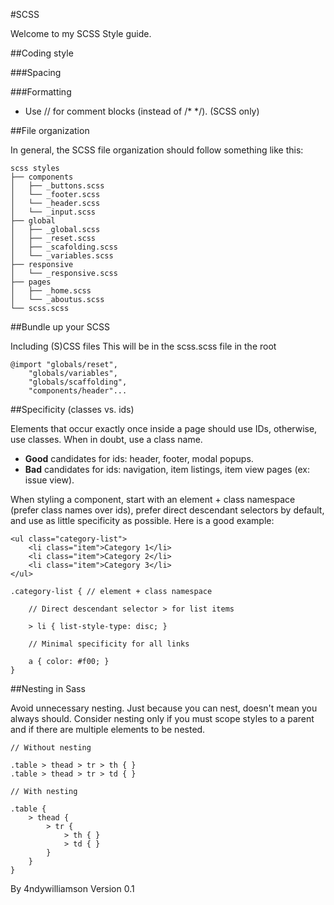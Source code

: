 #SCSS

Welcome to my SCSS Style guide.

##Coding style

###Spacing

###Formatting

* Use // for comment blocks (instead of /* */). (SCSS only)



##File organization

In general, the SCSS file organization should follow something like this:

    scss styles
    ├── components
    │   ├── _buttons.scss
    │   └── _footer.scss
    │   └── _header.scss
    │   └── _input.scss
    ├── global
    │   ├── _global.scss
    │   ├── _reset.scss
    │   ├── _scafolding.scss
    │   └── _variables.scss
    ├── responsive
    │   └── _responsive.scss
    ├── pages
    │   ├── _home.scss
    │   └── _aboutus.scss
    └── scss.scss



##Bundle up your SCSS

Including (S)CSS files
This will be in the scss.scss file in the root 

    @import "globals/reset",
        "globals/variables",
        "globals/scaffolding",
        "components/header"...



##Specificity (classes vs. ids)

Elements that occur exactly once inside a page should use IDs, otherwise, use classes. When in doubt, use a class name.

* **Good** candidates for ids: header, footer, modal popups.
* **Bad** candidates for ids: navigation, item listings, item view pages (ex: issue view).

When styling a component, start with an element + class namespace (prefer class names over ids), prefer direct descendant selectors by default, and use as little specificity as possible. Here is a good example:

    <ul class="category-list">
        <li class="item">Category 1</li>
        <li class="item">Category 2</li>
        <li class="item">Category 3</li>
    </ul>

    .category-list { // element + class namespace
        
        // Direct descendant selector > for list items
        
        > li { list-style-type: disc; }
        
        // Minimal specificity for all links
        
        a { color: #f00; }
    }

    

##Nesting in Sass

Avoid unnecessary nesting. Just because you can nest, doesn't mean you always should. Consider nesting only if you must scope styles to a parent and if there are multiple elements to be nested.

    // Without nesting
    
    .table > thead > tr > th { }
    .table > thead > tr > td { }
    
    // With nesting
    
    .table {
        > thead {
            > tr {
                > th { }
                > td { }
            }
        }        
    }



By 4ndywilliamson
Version 0.1